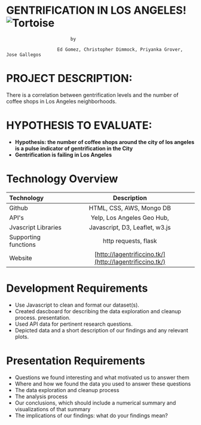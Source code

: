 # **GENTRIFICATION IN LOS ANGELES!** ![Tortoise](https://encrypted-tbn0.gstatic.com/images?q=tbn:ANd9GcQ2ZmTYuMry87mWB_fe7L9BFvfn8_cNGfKUg8-Ykc9SGXgKhJ63)

							by
							
	                   Ed Gomez, Christopher Dimmock, Priyanka Grover, Jose Gallegos

# PROJECT DESCRIPTION:

There is a correlation between gentrification levels and the number of coffee shops in Los Angeles neighborhoods.

# HYPOTHESIS TO EVALUATE:

+ **Hypothesis: the number of coffee shops around the city of los angeles is a pulse indicator of gentrification in the City**
+ **Gentrification is failing in Los Angeles**



# Technology Overview

| Technology   		| Description    							|
| :---         		|     :---:      							|
|  Github      		| HTML, CSS, AWS, Mongo DB							|
|  API's       		| Yelp, Los Angeles Geo Hub, 							| 
|  Jvascript Libraries   	| Javascript, D3, Leaflet, w3.js  		| 
|  Supporting functions	| http requests, flask	|
|  Website		| [http://lagentrificcino.tk/](http://lagentrificcino.tk/) 	|


# Development Requirements		
		
+	Use Javascript to clean and format our dataset(s). 
+	Created dascboard for describing the data exploration and cleanup process.
        presentation. 
+	Used API data for pertinent research questions. 
+	Depicted data and a short description of our findings and any relevant plots.
		
# Presentation Requirements 	
		
+	Questions we found interesting and what motivated us to answer them
+	Where and how we found the data you used to answer these questions
+	The data exploration and cleanup process
+	The analysis process 
+	Our conclusions, which should include a numerical summary and visualizations of that summary
+	The implications of our findings: what do your findings mean?



